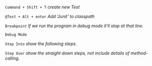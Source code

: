 `Command + Shift + T`    *create new Test*
  
`@Test + Alt + enter`    *Add 'Junit' to classpath*

`Breakpoint`    *If we run the program in debug mode it’ll stop at that line.*

`Debug Mode`

`Step Into`   *show the following steps.*

`Step Over`   *show the straight down steps, not include details of method-calling.*



